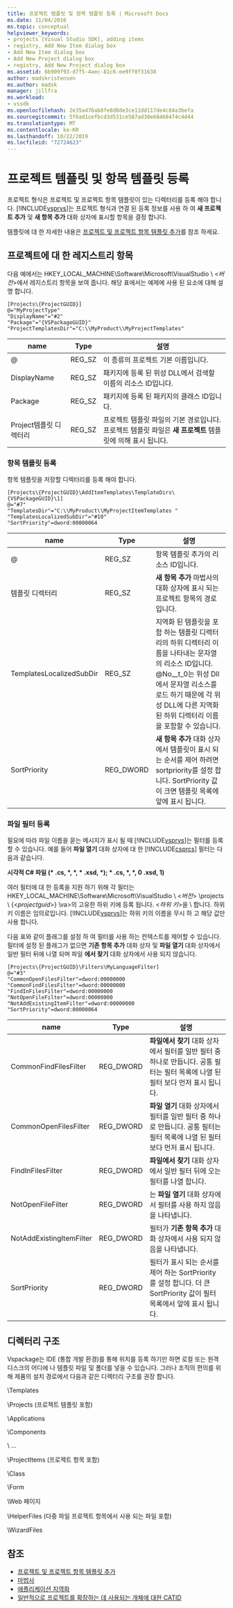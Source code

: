 ```yaml
---
title: 프로젝트 템플릿 및 항목 템플릿 등록 | Microsoft Docs
ms.date: 11/04/2016
ms.topic: conceptual
helpviewer_keywords:
- projects [Visual Studio SDK], adding items
- registry, Add New Item dialog box
- Add New Item dialog box
- Add New Project dialog box
- registry, Add New Project dialog box
ms.assetid: 6b909f93-d7f5-4aec-81c6-ee9ff0f31638
author: madskristensen
ms.author: madsk
manager: jillfra
ms.workload:
- vssdk
ms.openlocfilehash: 2e35a476ab8fe8d8de3ce11dd117de4c84a3befa
ms.sourcegitcommit: 5f6ad1cefbcd3d531ce587ad30e684684f4c4d44
ms.translationtype: MT
ms.contentlocale: ko-KR
ms.lasthandoff: 10/22/2019
ms.locfileid: "72724623"
---
```

# <a name="registering-project-and-item-templates"></a>프로젝트 템플릿 및 항목 템플릿 등록
프로젝트 형식은 프로젝트 및 프로젝트 항목 템플릿이 있는 디렉터리를 등록 해야 합니다. [!INCLUDE[vsprvs](../../code-quality/includes/vsprvs_md.md)]는 프로젝트 형식과 연결 된 등록 정보를 사용 하 여 **새 프로젝트 추가** 및 **새 항목 추가** 대화 상자에 표시할 항목을 결정 합니다.

 템플릿에 대 한 자세한 내용은 [프로젝트 및 프로젝트 항목 템플릿 추가](../../extensibility/internals/adding-project-and-project-item-templates.md)를 참조 하세요.

## <a name="registry-entries-for-projects"></a>프로젝트에 대 한 레지스트리 항목
 다음 예에서는 HKEY_LOCAL_MACHINE\Software\Microsoft\VisualStudio \\ <*버전*>에서 레지스트리 항목을 보여 줍니다. 해당 표에서는 예제에 사용 된 요소에 대해 설명 합니다.

```
[Projects\{ProjectGUID}]
@="MyProjectType"
"DisplayName"="#2"
"Package"="{VSPackageGUID}"
"ProjectTemplatesDir"="C:\\MyProduct\\MyProjectTemplates"
```

|name|Type|설명|
|----------|----------|-----------------|
|@|REG_SZ|이 종류의 프로젝트 기본 이름입니다.|
|DisplayName|REG_SZ|패키지에 등록 된 위성 DLL에서 검색할 이름의 리소스 ID입니다.|
|Package|REG_SZ|패키지에 등록 된 패키지의 클래스 ID입니다.|
|Project템플릿 디렉터리|REG_SZ|프로젝트 템플릿 파일의 기본 경로입니다. 프로젝트 템플릿 파일은 **새 프로젝트** 템플릿에 의해 표시 됩니다.|

### <a name="registering-item-templates"></a>항목 템플릿 등록
 항목 템플릿을 저장할 디렉터리를 등록 해야 합니다.

```
[Projects\{ProjectGUID}\AddItemTemplates\TemplateDirs\{VSPackageGUID}\1]
@="#7"
"TemplatesDir"="C:\\MyProduct\\MyProjectItemTemplates "
"TemplatesLocalizedSubDir"="#10"
"SortPriority"=dword:00000064
```

| name | Type | 설명 |
|--------------------------|-----------| - |
| @ | REG_SZ | 항목 템플릿 추가의 리소스 ID입니다. |
| 템플릿 디렉터리 | REG_SZ | **새 항목 추가** 마법사의 대화 상자에 표시 되는 프로젝트 항목의 경로입니다. |
| TemplatesLocalizedSubDir | REG_SZ | 지역화 된 템플릿을 포함 하는 템플릿 디렉터리의 하위 디렉터리 이름을 나타내는 문자열의 리소스 ID입니다. @No__t_0는 위성 Dll에서 문자열 리소스를 로드 하기 때문에 각 위성 DLL에 다른 지역화 된 하위 디렉터리 이름을 포함할 수 있습니다. |
| SortPriority | REG_DWORD | **새 항목 추가** 대화 상자에서 템플릿이 표시 되는 순서를 제어 하려면 sortpriority를 설정 합니다. SortPriority 값이 크면 템플릿 목록에 앞에 표시 됩니다. |

### <a name="registering-file-filters"></a>파일 필터 등록
 필요에 따라 파일 이름을 묻는 메시지가 표시 될 때 [!INCLUDE[vsprvs](../../code-quality/includes/vsprvs_md.md)]는 필터를 등록할 수 있습니다. 예를 들어 **파일 열기** 대화 상자에 대 한 [!INCLUDE[csprcs](../../data-tools/includes/csprcs_md.md)] 필터는 다음과 같습니다.

 **시각적 C# 파일 (\* .cs, \*, \*, \* .xsd, \*); \* .cs, \*, \*, 0 .xsd, 1)**

 여러 필터에 대 한 등록을 지원 하기 위해 각 필터는 HKEY_LOCAL_MACHINE\Software\Microsoft\VisualStudio \\ <*버전*> \projects \\ {\<*projectguid*>} \va>의 고유한 하위 키에 등록 됩니다. <*하위 키*>을 \\ 합니다. 하위 키 이름은 임의로입니다.  [!INCLUDE[vsprvs](../../code-quality/includes/vsprvs_md.md)]는 하위 키의 이름을 무시 하 고 해당 값만 사용 합니다.

 다음 표와 같이 플래그를 설정 하 여 필터를 사용 하는 컨텍스트를 제어할 수 있습니다. 필터에 설정 된 플래그가 없으면 **기존 항목 추가** 대화 상자 및 **파일 열기** 대화 상자에서 일반 필터 뒤에 나열 되며 파일 **에서 찾기** 대화 상자에서 사용 되지 않습니다.

```
[Projects\{ProjectGUID}\Filters\MyLanguageFilter]
@="#3"
"CommonOpenFilesFilter"=dword:00000000
"CommonFindFilesFilter"=dword:00000000
"FindInFilesFilter"=dword:00000000
"NotOpenFileFilter"=dword:00000000
"NotAddExistingItemFilter"=dword:00000000
"SortPriority"=dword:00000064
```

|name|Type|설명|
|----------|----------|-----------------|
|CommonFindFilesFilter|REG_DWORD|**파일에서 찾기** 대화 상자에서 필터를 일반 필터 중 하나로 만듭니다. 공통 필터는 필터 목록에 나열 된 필터 보다 먼저 표시 됩니다.|
|CommonOpenFilesFilter|REG_DWORD|**파일 열기** 대화 상자에서 필터를 일반 필터 중 하나로 만듭니다. 공통 필터는 필터 목록에 나열 된 필터 보다 먼저 표시 됩니다.|
|FindInFilesFilter|REG_DWORD|**파일에서 찾기** 대화 상자에서 일반 필터 뒤에 오는 필터를 나열 합니다.|
|NotOpenFileFilter|REG_DWORD|는 **파일 열기** 대화 상자에서 필터를 사용 하지 않음을 나타냅니다.|
|NotAddExistingItemFilter|REG_DWORD|필터가 **기존 항목 추가** 대화 상자에서 사용 되지 않음을 나타냅니다.|
|SortPriority|REG_DWORD|필터가 표시 되는 순서를 제어 하는 SortPriority를 설정 합니다. 더 큰 SortPriority 값이 필터 목록에서 앞에 표시 됩니다.|

## <a name="directory-structure"></a>디렉터리 구조
 Vspackage는 IDE (통합 개발 환경)를 통해 위치를 등록 하기만 하면 로컬 또는 원격 디스크의 어디에 나 템플릿 파일 및 폴더를 넣을 수 있습니다. 그러나 조직의 편의를 위해 제품의 설치 경로에서 다음과 같은 디렉터리 구조를 권장 합니다.

 \Templates

 \Projects (프로젝트 템플릿 포함)

 \Applications

 \Components

 \ ...

 \ProjectItems (프로젝트 항목 포함)

 \Class

 \Form

 \Web 페이지

 \HelperFiles (다중 파일 프로젝트 항목에서 사용 되는 파일 포함)

 \WizardFiles

## <a name="see-also"></a>참조

- [프로젝트 및 프로젝트 항목 템플릿 추가](../../extensibility/internals/adding-project-and-project-item-templates.md)
- [마법사](../../extensibility/internals/wizards.md)
- [애플리케이션 지역화](../../ide/globalizing-and-localizing-applications.md)
- [일반적으로 프로젝트를 확장하는 데 사용되는 개체에 대한 CATID](../../extensibility/internals/catids-for-objects-that-are-typically-used-to-extend-projects.md)
